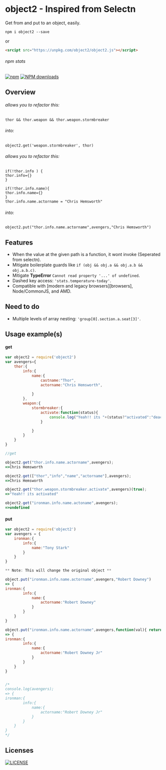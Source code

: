 # object2 - Inspired from Selectn
Get from and put to an object, easily.

```shell
npm i object2 --save
```
or

```html
<srcipt src="https://unpkg.com/object2/object2.js"></script>
```

###### npm stats

[![npm](https://img.shields.io/npm/v/object2.svg)](https://www.npmjs.org/package/object2) [![NPM downloads](https://img.shields.io/npm/dm/object2.svg)](https://www.npmjs.org/package/object2) 


## Overview

###### allows you to refactor this:

    thor && thor.weapon && thor.weapon.stormbreaker 

###### into:

    object2.get('weapon.stormbreaker', thor)


###### allows you to refactor this:

    if(!thor.info ) {
    thor.info={}
    }
    
    if(!thor.info.name){
    thor.info.name={}
    }
    thor.info.name.actorname = "Chris Hemsworth"

###### into:

    object2.put("thor.info.name.actorname",avengers,"Chris Hemsworth")
    
## Features

  - When the value at the given path is a function, it wont invoke (Seperated from selectn).
  - Mitigate boilerplate guards like `if (obj && obj.a && obj.a.b && obj.a.b.c)`.
  - Mitigate **TypeError** `Cannot read property '...' of undefined`.
  - Dashed key access: `'stats.temperature-today'`.
  - Compatible with [modern and legacy browsers][browsers], Node/CommonJS, and AMD.

## Need to do
  - Multiple levels of array nesting: `'group[0].section.a.seat[3]'`.
  
## Usage example(s)
#### get

```js
var object2 = require('object2')
var avengers={
    thor:{
        info:{
            name:{
                castname:"Thor",
                actorname:"Chris Hemsworth",
                
            }
        },
        weapon:{
            stormbreaker:{
                activate:function(status){
                    console.log("Yeah!! its "+(status?"activated":"deactivated"));
                }

            }
        }
    }
}

//get

object2.get("thor.info.name.actorname",avengers);
=>Chris Hemsworth

object2.get(["thor","info","name","actorname"],avengers);
=>Chris Hemsworth

object2.get("thor.weapon.stormbreaker.activate",avengers)(true);
=>"Yeah!! its activated"

object2.get("ironman.info.name.actoname",avengers);
=>undefined

```

#### put

```js
var object2 = require('object2')
var avengers = {
    ironman:{
        info:{
            name:"Tony Stark"
        }
    }
}

** Note: This will change the original object **

object.put("ironman.info.name.actorname",avengers,"Robert Downey")
=> {
ironman:{
        info:{
            name:{
                actorname:"Robert Downey"
            }
        }
    }
}

object.put("ironman.info.name.actorname",avengers,function(val){ return val+" Jr"})
=> {
ironman:{
        info:{
            name:{
                actorname:"Robert Downey Jr"
            }
        }
    }
}


/*
console.log(avengers);
=> {
ironman:{
        info:{
            name:{
                actorname:"Robert Downey Jr"
            }
        }
    }
}
*/
```


## Licenses
[![LICENSE](http://img.shields.io/npm/l/object2.svg)](license)
